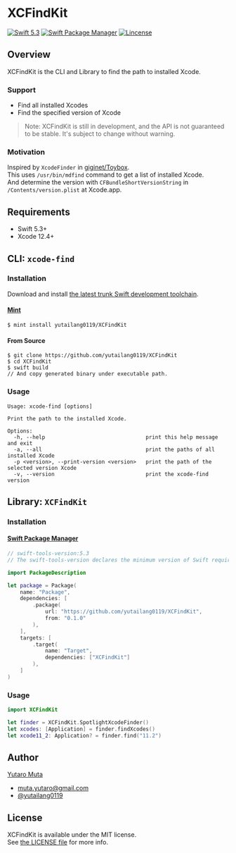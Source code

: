 # XCFindKit

<p align="left">
<a href="https://developer.apple.com/swift"><img alt="Swift 5.3" src="https://img.shields.io/badge/Swift-5.3-orange.svg?style=flat"/></a>
<a href="https://swift.org/package-manager/"><img alt="Swift Package Manager" src="https://img.shields.io/badge/Swift_Package_Manager-compatible-green.svg?style=flat"/></a>
<a href="https://github.com/yutailang0119/ProgressSpinnerKit/blob/master/LICENSE"><img alt="Lincense" src="https://img.shields.io/badge/license-MIT-black.svg?style=flat"/></a>
</p>

## Overview

XCFindKit is the CLI and Library to find the path to installed Xcode.  

### Support

* Find all installed Xcodes
* Find the specified version of Xcode

> Note: XCFindKit is still in development, and the API is not guaranteed to be stable. It's subject to change without warning.  

### Motivation

Inspired by `XcodeFinder` in [giginet/Toybox](https://github.com/giginet/Toybox).  
This uses `/usr/bin/mdfind` command to get a list of installed Xcode.  
And determine the version with `CFBundleShortVersionString` in `/Contents/version.plist` at Xcode.app.  

## Requirements

* Swift 5.3+
* Xcode 12.4+


## CLI: `xcode-find`

### Installation

Download and install [the latest trunk Swift development toolchain](https://swift.org/download/#snapshots).  

#### [Mint](https://github.com/yonaskolb/mint)

```shell
$ mint install yutailang0119/XCFindKit
```

#### From Source

```shell
$ git clone https://github.com/yutailang0119/XCFindKit
$ cd XCFindKit
$ swift build
// And copy generated binary under executable path.
```

### Usage

```
Usage: xcode-find [options]

Print the path to the installed Xcode.

Options:
  -h, --help                                print this help message and exit
  -a, --all                                 print the paths of all installed Xcode
  -p <version>, --print-version <version>   print the path of the selected version Xcode
  -v, --version                             print the xcode-find version
```


## Library: `XCFindKit`


### Installation

#### [Swift Package Manager](https://swift.org/package-manager/)

```swift
// swift-tools-version:5.3
// The swift-tools-version declares the minimum version of Swift required to build this package.

import PackageDescription

let package = Package(
    name: "Package",
    dependencies: [
        .package(
            url: "https://github.com/yutailang0119/XCFindKit",
            from: "0.1.0"
        ),
    ],
    targets: [
        .target(
            name: "Target",
            dependencies: ["XCFindKit"]
        ),
    ]
)
```

### Usage

```swift
import XCFindKit

let finder = XCFindKit.SpotlightXcodeFinder()
let xcodes: [Application] = finder.findXcodes()
let xcode11_2: Application? = finder.find("11.2")
```

## Author

[Yutaro Muta](https://github.com/yutailang0119)
* muta.yutaro@gmail.com
* [@yutailang0119](https://twitter.com/yutailang0119)

## License

XCFindKit is available under the MIT license.  
See [the LICENSE file](./LICENSE) for more info.  
